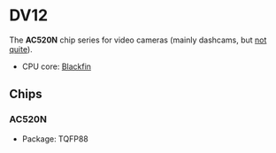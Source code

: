 # DV12

The **AC520N** chip series for video cameras (mainly dashcams, but [not quite](../../boards/ls-dv04-b-v1.1/index.md)).

- CPU core: [Blackfin](../../cpu/index.md#blackfin)

## Chips

### AC520N

- Package: TQFP88

